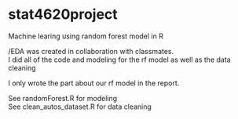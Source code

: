 # stat4620project
Machine learing using random forest model in R

/EDA was created in collaboration with classmates.  
I did all of the code and modeling for the rf model as well as the data cleaning  

I only wrote the part about our rf model in the report.

See randomForest.R for modeling  
See clean_autos_dataset.R for data cleaning
